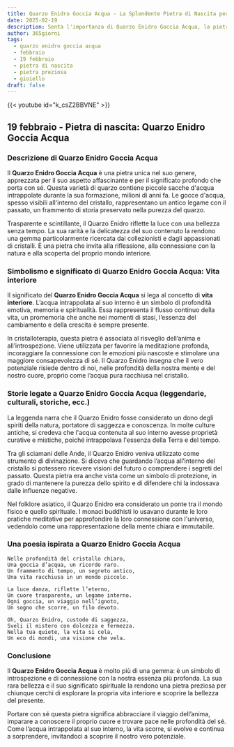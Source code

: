```yaml
---
title: Quarzo Enidro Goccia Acqua - La Splendente Pietra di Nascita per 19 febbraio
date: 2025-02-19
description: Senta l'importanza di Quarzo Enidro Goccia Acqua, la pietra di nascita di 19 febbraio che simboleggia Vita interiore. Lasci che la sua bellezza e il suo significato illuminino la sua giornata.
author: 365giorni
tags:
  - quarzo enidro goccia acqua
  - febbraio
  - 19 febbraio
  - pietra di nascita
  - pietra preziosa
  - gioiello
draft: false
---
```


{{< youtube id="k_csZ2BBVNE" >}}

## 19 febbraio - Pietra di nascita: Quarzo Enidro Goccia Acqua

### Descrizione di Quarzo Enidro Goccia Acqua

Il **Quarzo Enidro Goccia Acqua** è una pietra unica nel suo genere, apprezzata per il suo aspetto affascinante e per il significato profondo che porta con sé. Questa varietà di quarzo contiene piccole sacche d'acqua intrappolate durante la sua formazione, milioni di anni fa. Le gocce d'acqua, spesso visibili all'interno del cristallo, rappresentano un antico legame con il passato, un frammento di storia preservato nella purezza del quarzo.

Trasparente e scintillante, il Quarzo Enidro riflette la luce con una bellezza senza tempo. La sua rarità e la delicatezza del suo contenuto la rendono una gemma particolarmente ricercata dai collezionisti e dagli appassionati di cristalli. È una pietra che invita alla riflessione, alla connessione con la natura e alla scoperta del proprio mondo interiore.

### Simbolismo e significato di Quarzo Enidro Goccia Acqua: Vita interiore

Il significato del **Quarzo Enidro Goccia Acqua** si lega al concetto di **vita interiore**. L’acqua intrappolata al suo interno è un simbolo di profondità emotiva, memoria e spiritualità. Essa rappresenta il flusso continuo della vita, un promemoria che anche nei momenti di stasi, l’essenza del cambiamento e della crescita è sempre presente.

In cristalloterapia, questa pietra è associata al risveglio dell’anima e all’introspezione. Viene utilizzata per favorire la meditazione profonda, incoraggiare la connessione con le emozioni più nascoste e stimolare una maggiore consapevolezza di sé. Il Quarzo Enidro insegna che il vero potenziale risiede dentro di noi, nelle profondità della nostra mente e del nostro cuore, proprio come l’acqua pura racchiusa nel cristallo.

### Storie legate a Quarzo Enidro Goccia Acqua (leggendarie, culturali, storiche, ecc.)

La leggenda narra che il Quarzo Enidro fosse considerato un dono degli spiriti della natura, portatore di saggezza e conoscenza. In molte culture antiche, si credeva che l'acqua contenuta al suo interno avesse proprietà curative e mistiche, poiché intrappolava l'essenza della Terra e del tempo.

Tra gli sciamani delle Ande, il Quarzo Enidro veniva utilizzato come strumento di divinazione. Si diceva che guardando l’acqua all’interno del cristallo si potessero ricevere visioni del futuro o comprendere i segreti del passato. Questa pietra era anche vista come un simbolo di protezione, in grado di mantenere la purezza dello spirito e di difendere chi la indossava dalle influenze negative.

Nel folklore asiatico, il Quarzo Enidro era considerato un ponte tra il mondo fisico e quello spirituale. I monaci buddhisti lo usavano durante le loro pratiche meditative per approfondire la loro connessione con l'universo, vedendolo come una rappresentazione della mente chiara e immutabile.

### Una poesia ispirata a Quarzo Enidro Goccia Acqua

```
Nelle profondità del cristallo chiaro,  
Una goccia d’acqua, un ricordo raro.  
Un frammento di tempo, un segreto antico,  
Una vita racchiusa in un mondo piccolo.

La luce danza, riflette l’eterno,  
Un cuore trasparente, un legame interno.  
Ogni goccia, un viaggio nell’ignoto,  
Un sogno che scorre, un filo devoto.

Oh, Quarzo Enidro, custode di saggezza,  
Sveli il mistero con dolcezza e fermezza.  
Nella tua quiete, la vita si cela,  
Un eco di mondi, una visione che vela.
```

### Conclusione

Il **Quarzo Enidro Goccia Acqua** è molto più di una gemma: è un simbolo di introspezione e di connessione con la nostra essenza più profonda. La sua rara bellezza e il suo significato spirituale la rendono una pietra preziosa per chiunque cerchi di esplorare la propria vita interiore e scoprire la bellezza del presente.

Portare con sé questa pietra significa abbracciare il viaggio dell’anima, imparare a conoscere il proprio cuore e trovare pace nelle profondità del sé. Come l’acqua intrappolata al suo interno, la vita scorre, si evolve e continua a sorprendere, invitandoci a scoprire il nostro vero potenziale.